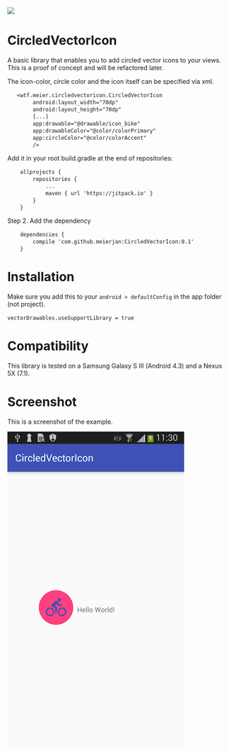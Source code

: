 [![](https://jitpack.io/v/meierjan/CircledVectorIcon.svg)](https://jitpack.io/#meierjan/CircledVectorIcon)

# CircledVectorIcon
A basic library that enables you to add circled vector icons to your views. This is a proof of concept and will be refactored later.

The icon-color, circle color and the icon itself can be specified via xml.
```
   <wtf.meier.circledvectoricon.CircledVectorIcon
        android:layout_width="70dp"
        android:layout_height="70dp"
        [...]
        app:drawable="@drawable/icon_bike"
        app:drawableColor="@color/colorPrimary"
        app:circleColor="@color/colorAccent"
        />
```
Add it in your root build.gradle at the end of repositories:
```
    allprojects {
        repositories {
            ...
            maven { url 'https://jitpack.io' }
        }
    }
```
Step 2. Add the dependency
```
    dependencies {
        compile 'com.github.meierjan:CircledVectorIcon:0.1'
    }
```
# Installation
Make sure you add this to your `android > defaultConfig` in the app folder (not project).
```
vectorDrawables.useSupportLibrary = true
```



# Compatibility
This library is tested on a Samsung Galaxy S III (Android 4.3) and a Nexus 5X (7.1).

# Screenshot
This is a screenshot of the example.

![Image of Yaktocat](static/screenshot.png)
